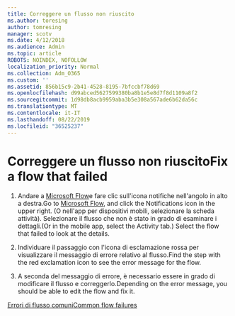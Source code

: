 ```yaml
---
title: Correggere un flusso non riuscito
ms.author: toresing
author: tomresing
manager: scotv
ms.date: 4/12/2018
ms.audience: Admin
ms.topic: article
ROBOTS: NOINDEX, NOFOLLOW
localization_priority: Normal
ms.collection: Adm_O365
ms.custom: ''
ms.assetid: 856b15c9-2b41-4528-8195-7bfccbf78d69
ms.openlocfilehash: d99abced5627599380ba8b1e5e8d7f8d1109a8f2
ms.sourcegitcommit: 1d98db8acb9959aba3b5e308a567ade6b62da56c
ms.translationtype: MT
ms.contentlocale: it-IT
ms.lasthandoff: 08/22/2019
ms.locfileid: "36525237"
---
```

# <a name="fix-a-flow-that-failed"></a><span data-ttu-id="f2c10-102">Correggere un flusso non riuscito</span><span class="sxs-lookup"><span data-stu-id="f2c10-102">Fix a flow that failed</span></span>

1. <span data-ttu-id="f2c10-103">Andare a [Microsoft Flow](https://flow.microsoft.com/)e fare clic sull'icona notifiche nell'angolo in alto a destra.</span><span class="sxs-lookup"><span data-stu-id="f2c10-103">Go to [Microsoft Flow](https://flow.microsoft.com/), and click the Notifications icon in the upper right.</span></span> <span data-ttu-id="f2c10-104">(O nell'app per dispositivi mobili, selezionare la scheda attività). Selezionare il flusso che non è stato in grado di esaminare i dettagli.</span><span class="sxs-lookup"><span data-stu-id="f2c10-104">(Or in the mobile app, select the Activity tab.) Select the flow that failed to look at the details.</span></span>
    
2. <span data-ttu-id="f2c10-105">Individuare il passaggio con l'icona di esclamazione rossa per visualizzare il messaggio di errore relativo al flusso.</span><span class="sxs-lookup"><span data-stu-id="f2c10-105">Find the step with the red exclamation icon to see the error message for the flow.</span></span>
    
3. <span data-ttu-id="f2c10-106">A seconda del messaggio di errore, è necessario essere in grado di modificare il flusso e correggerlo.</span><span class="sxs-lookup"><span data-stu-id="f2c10-106">Depending on the error message, you should be able to edit the flow and fix it.</span></span> 
    
[<span data-ttu-id="f2c10-107">Errori di flusso comuni</span><span class="sxs-lookup"><span data-stu-id="f2c10-107">Common flow failures</span></span>](https://go.microsoft.com/fwlink/?linkid=872110)
  

